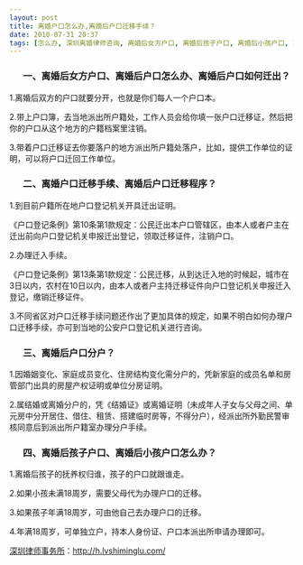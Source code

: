 ```yaml
---
layout: post
title: 离婚户口怎么办,离婚后户口迁移手续？
date: 2010-07-31 20:37
tags: [怎么办, 深圳离婚律师咨询, 离婚后女方户口, 离婚后孩子户口, 离婚后小孩户口, 离婚后户口分户, 离婚后户口如何迁出, 离婚后户口怎么办, 离婚后户口迁移手续问题, 离婚户口本户口簿, 离婚户口迁出问题, 离婚户口迁移手续程序]
---
```

<ol>
<h3>一、离婚后女方户口、离婚后户口怎么办、离婚后户口如何迁出？</h3>
</ol>
1.离婚后双方的户口就要分开，也就是你们每人一个户口本。

2.带上户口簿，去当地派出所户籍处，工作人员会给你填一张户口迁移证，然后把你的户口从这个地方的户籍档案里注销。

3.带着户口迁移证去你要落户的地方派出所户籍处落户，比如，提供工作单位的证明，可以将户口迁回工作单位。
<ol>
<h3>二、离婚户口迁移手续、离婚后户口迁移程序？</h3>
</ol>
1.到目前户籍所在地户口登记机关开具迁出证明。

《户口登记条例》第10条第1款规定：公民迁出本户口管辖区，由本人或者户主在迁出前向户口登记机关申报迁出登记，领取迁移证件，注销户口。

2.办理迁入手续。

《户口登记条例》第13条第1款规定：公民迁移，从到达迁入地的时候起，城市在3日以内，农村在10日以内，由本人或者户主持迁移证件向户口登记机关申报迁入登记，缴销迁移证件。

3.不同省区对户口迁移手续问题还作出了更加具体的规定，如果不明白如何办理户口迁移手续，亦可到当地的公安户口登记机关进行咨询。
<ol>
<h3>三、离婚后户口分户？</h3>
</ol>
1.因婚姻变化、家庭成员变化、住房结构变化需分户的，凭新家庭的成员名单和房管部门出具的房屋产权证明或单位分房证明。

2.属结婚或离婚分户的，凭《结婚证》或离婚证明（未成年人子女与父母之间、单元房中分开居住、借住、租赁、搭建临时房等，不得分户），经派出所外勤民警审核同意后到派出所户籍室办理分户手续。
<ol>
<h3>四、离婚后孩子户口、离婚后小孩户口怎么办？</h3>
</ol>
1.离婚后孩子的抚养权归谁，孩子的户口就跟谁走。

2.如果小孩未满18周岁，需要父母代为办理户口的迁移。

3.如果孩子年满18周岁，可由他自己去办理户口的迁移。

4.年满18周岁，可单独立户，持本人身份证、户口本派出所申请办理即可。

<a href="http://h.lvshiminglu.com/">深圳律师事务所</a>：<a href="http://h.lvshiminglu.com/">http://h.lvshiminglu.com/</a>


